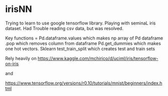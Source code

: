 # irisNN

Trying to learn to use google tensorflow library. Playing with seminaL iris dataset. Had Trouble reading csv data, but was resolved.

Key functions = Pd.dataframe.values which makes np array of Pd dataframe
                .pop which removes column from dataframe
                Pd.get_dummies which makes one hot vectors.
                Sklearn test_train_split which creates test and train sets
                

Rely heavily on https://www.kaggle.com/mchirico/d/uciml/iris/tensorflow-on-iris

and

https://www.tensorflow.org/versions/r0.10/tutorials/mnist/beginners/index.html

